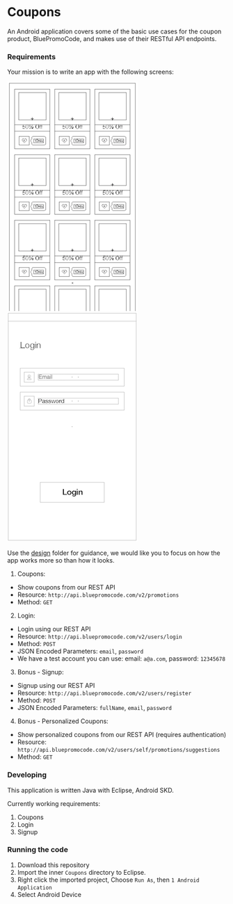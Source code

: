 Coupons
=======

An Android application covers some of the basic use cases for the coupon 
product, BluePromoCode, and makes use of their RESTful API endpoints.

### Requirements ###

Your mission is to write an app with the following screens:

![](design/coupons.png) ![](design/login.png)

Use the [design](design) folder for guidance, we would like you to focus on how the app works more so than how it looks.

1. Coupons:
  - Show coupons from our REST API
  - Resource: `http://api.bluepromocode.com/v2/promotions`
  - Method: `GET`

2. Login:
  - Login using our REST API
  - Resource: `http://api.bluepromocode.com/v2/users/login`
  - Method: `POST`
  - JSON Encoded Parameters: `email`, `password`
  - We have a test account you can use: email: `a@a.com`, password: `12345678`

3. Bonus - Signup:
  - Signup using our REST API
  - Resource: `http://api.bluepromocode.com/v2/users/register`
  - Method: `POST`
  - JSON Encoded Parameters: `fullName`, `email`, `password`

4. Bonus - Personalized Coupons:
  - Show personalized coupons from our REST API (requires authentication)
  - Resource: `http://api.bluepromocode.com/v2/users/self/promotions/suggestions`
  - Method: `GET`

### Developing ###

This application is written Java with Eclipse, Android SKD.

Currently working requirements:

1. Coupons
2. Login
3. Signup

### Running the code ###

1. Download this repository
2. Import the inner `Coupons` directory to Eclipse.
3. Right click the imported project, Choose `Run As`, then `1 Android Application`
4. Select Android Device
